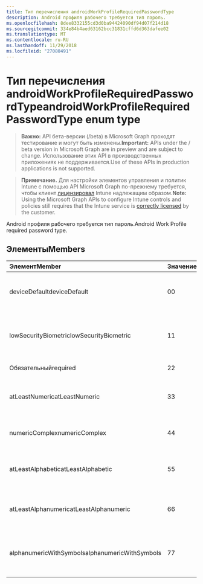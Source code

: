 ```yaml
---
title: Тип перечисления androidWorkProfileRequiredPasswordType
description: Android профиля рабочего требуется тип пароль.
ms.openlocfilehash: 8dee8332155cd3d0ba94424090df94d07f214d18
ms.sourcegitcommit: 334e84b4aed63162bcc31831cffd6d363dafee02
ms.translationtype: MT
ms.contentlocale: ru-RU
ms.lasthandoff: 11/29/2018
ms.locfileid: "27080491"
---
```

# <a name="androidworkprofilerequiredpasswordtype-enum-type"></a><span data-ttu-id="7bea0-103">Тип перечисления androidWorkProfileRequiredPasswordType</span><span class="sxs-lookup"><span data-stu-id="7bea0-103">androidWorkProfileRequiredPasswordType enum type</span></span>

> <span data-ttu-id="7bea0-104">**Важно:** API бета-версии (/beta) в Microsoft Graph проходят тестирование и могут быть изменены.</span><span class="sxs-lookup"><span data-stu-id="7bea0-104">**Important:** APIs under the / beta version in Microsoft Graph are in preview and are subject to change.</span></span> <span data-ttu-id="7bea0-105">Использование этих API в производственных приложениях не поддерживается.</span><span class="sxs-lookup"><span data-stu-id="7bea0-105">Use of these APIs in production applications is not supported.</span></span>

> <span data-ttu-id="7bea0-106">**Примечание.** Для настройки элементов управления и политик Intune с помощью API Microsoft Graph по-прежнему требуется, чтобы клиент [лицензировал](https://go.microsoft.com/fwlink/?linkid=839381) Intune надлежащим образом.</span><span class="sxs-lookup"><span data-stu-id="7bea0-106">**Note:** Using the Microsoft Graph APIs to configure Intune controls and policies still requires that the Intune service is [correctly licensed](https://go.microsoft.com/fwlink/?linkid=839381) by the customer.</span></span>

<span data-ttu-id="7bea0-107">Android профиля рабочего требуется тип пароль.</span><span class="sxs-lookup"><span data-stu-id="7bea0-107">Android Work Profile required password type.</span></span>
## <a name="members"></a><span data-ttu-id="7bea0-108">Элементы</span><span class="sxs-lookup"><span data-stu-id="7bea0-108">Members</span></span>
|<span data-ttu-id="7bea0-109">Элемент</span><span class="sxs-lookup"><span data-stu-id="7bea0-109">Member</span></span>|<span data-ttu-id="7bea0-110">Значение</span><span class="sxs-lookup"><span data-stu-id="7bea0-110">Value</span></span>|<span data-ttu-id="7bea0-111">Description</span><span class="sxs-lookup"><span data-stu-id="7bea0-111">Description</span></span>|
|:---|:---|:---|
|<span data-ttu-id="7bea0-112">deviceDefault</span><span class="sxs-lookup"><span data-stu-id="7bea0-112">deviceDefault</span></span>|<span data-ttu-id="7bea0-113">0</span><span class="sxs-lookup"><span data-stu-id="7bea0-113">0</span></span>|<span data-ttu-id="7bea0-114">Значение по умолчанию устройства, без цели.</span><span class="sxs-lookup"><span data-stu-id="7bea0-114">Device default value, no intent.</span></span>|
|<span data-ttu-id="7bea0-115">lowSecurityBiometric</span><span class="sxs-lookup"><span data-stu-id="7bea0-115">lowSecurityBiometric</span></span>|<span data-ttu-id="7bea0-116">1</span><span class="sxs-lookup"><span data-stu-id="7bea0-116">1</span></span>|<span data-ttu-id="7bea0-117">Биометрия низкой безопасности на основе пароль.</span><span class="sxs-lookup"><span data-stu-id="7bea0-117">Low security biometrics based password required.</span></span>|
|<span data-ttu-id="7bea0-118">Обязательный</span><span class="sxs-lookup"><span data-stu-id="7bea0-118">required</span></span>|<span data-ttu-id="7bea0-119">2</span><span class="sxs-lookup"><span data-stu-id="7bea0-119">2</span></span>|<span data-ttu-id="7bea0-120">Обязательный атрибут.</span><span class="sxs-lookup"><span data-stu-id="7bea0-120">Required.</span></span>|
|<span data-ttu-id="7bea0-121">atLeastNumeric</span><span class="sxs-lookup"><span data-stu-id="7bea0-121">atLeastNumeric</span></span>|<span data-ttu-id="7bea0-122">3</span><span class="sxs-lookup"><span data-stu-id="7bea0-122">3</span></span>|<span data-ttu-id="7bea0-123">Требуется по крайней мере цифровой пароль.</span><span class="sxs-lookup"><span data-stu-id="7bea0-123">At least numeric password required.</span></span>|
|<span data-ttu-id="7bea0-124">numericComplex</span><span class="sxs-lookup"><span data-stu-id="7bea0-124">numericComplex</span></span>|<span data-ttu-id="7bea0-125">4</span><span class="sxs-lookup"><span data-stu-id="7bea0-125">4</span></span>|<span data-ttu-id="7bea0-126">Числовой сложный пароль.</span><span class="sxs-lookup"><span data-stu-id="7bea0-126">Numeric complex password required.</span></span>|
|<span data-ttu-id="7bea0-127">atLeastAlphabetic</span><span class="sxs-lookup"><span data-stu-id="7bea0-127">atLeastAlphabetic</span></span>|<span data-ttu-id="7bea0-128">5</span><span class="sxs-lookup"><span data-stu-id="7bea0-128">5</span></span>|<span data-ttu-id="7bea0-129">Требуется по крайней мере к буквам и цифрам пароль.</span><span class="sxs-lookup"><span data-stu-id="7bea0-129">At least alphabetic password required.</span></span>|
|<span data-ttu-id="7bea0-130">atLeastAlphanumeric</span><span class="sxs-lookup"><span data-stu-id="7bea0-130">atLeastAlphanumeric</span></span>|<span data-ttu-id="7bea0-131">6</span><span class="sxs-lookup"><span data-stu-id="7bea0-131">6</span></span>|<span data-ttu-id="7bea0-132">Требуется по крайней мере буквенно-цифровой пароль.</span><span class="sxs-lookup"><span data-stu-id="7bea0-132">At least alphanumeric password required.</span></span>|
|<span data-ttu-id="7bea0-133">alphanumericWithSymbols</span><span class="sxs-lookup"><span data-stu-id="7bea0-133">alphanumericWithSymbols</span></span>|<span data-ttu-id="7bea0-134">7</span><span class="sxs-lookup"><span data-stu-id="7bea0-134">7</span></span>|<span data-ttu-id="7bea0-135">По крайней мере буквенно-цифровых с символы пароль.</span><span class="sxs-lookup"><span data-stu-id="7bea0-135">At least alphanumeric with symbols password required.</span></span>|






